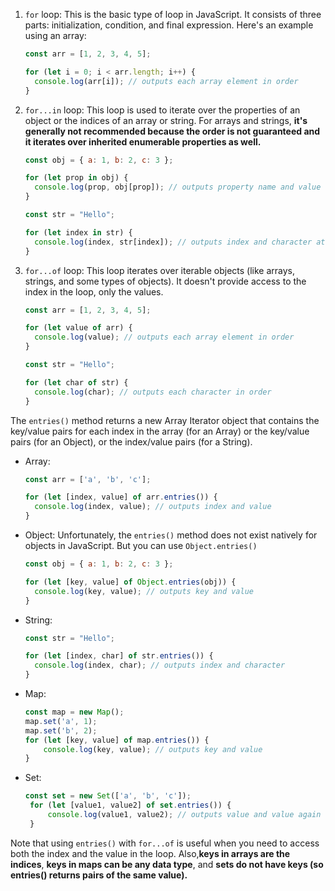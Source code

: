 
1. `for` loop: This is the basic type of loop in JavaScript. It consists of three parts: initialization, condition, and final expression. Here's an example using an array:

    ```javascript
    const arr = [1, 2, 3, 4, 5];
    
    for (let i = 0; i < arr.length; i++) {
      console.log(arr[i]); // outputs each array element in order
    }
    ```

2. `for...in` loop: This loop is used to iterate over the properties of an object or the indices of an array or string. For arrays and strings, **it's generally not recommended because the order is not guaranteed and it iterates over inherited enumerable properties as well.**

    ```javascript
    const obj = { a: 1, b: 2, c: 3 };

    for (let prop in obj) {
      console.log(prop, obj[prop]); // outputs property name and value
    }

    const str = "Hello";

    for (let index in str) {
      console.log(index, str[index]); // outputs index and character at that index
    }
    ```

3. `for...of` loop: This loop iterates over iterable objects (like arrays, strings, and some types of objects). It doesn't provide access to the index in the loop, only the values.

    ```javascript
    const arr = [1, 2, 3, 4, 5];

    for (let value of arr) {
      console.log(value); // outputs each array element in order
    }

    const str = "Hello";

    for (let char of str) {
      console.log(char); // outputs each character in order
    }
    ```

The `entries()` method returns a new Array Iterator object that contains the key/value pairs for each index in the array (for an Array) or the key/value pairs (for an Object), or the index/value pairs (for a String).

- Array:

    ```javascript
    const arr = ['a', 'b', 'c'];

    for (let [index, value] of arr.entries()) {
      console.log(index, value); // outputs index and value
    }
    ```

- Object: Unfortunately, the `entries()` method does not exist natively for objects in JavaScript. But you can use `Object.entries()`

    ```javascript
    const obj = { a: 1, b: 2, c: 3 };

    for (let [key, value] of Object.entries(obj)) {
      console.log(key, value); // outputs key and value
    }
    ```

- String:

    ```javascript
    const str = "Hello";

    for (let [index, char] of str.entries()) {
      console.log(index, char); // outputs index and character
    }
    ```

- Map:
    ```javascript
    const map = new Map();
    map.set('a', 1);
    map.set('b', 2);
    for (let [key, value] of map.entries()) {
        console.log(key, value); // outputs key and value
    }
    ```

- Set:
   ```javascript
   const set = new Set(['a', 'b', 'c']);
    for (let [value1, value2] of set.entries()) {
        console.log(value1, value2); // outputs value and value again (sets don't have keys)
    }
    ```

Note that using `entries()` with `for...of` is useful when you need to access both the index and the value in the loop. Also,**keys in arrays are the indices**, **keys in maps can be any data type**, and **sets do not have keys (so entries() returns pairs of the same value).**

